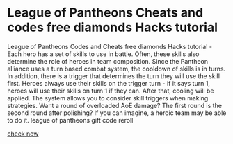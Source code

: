 # League of Pantheons Cheats and codes free diamonds Hacks tutorial

League of Pantheons Codes and Cheats free diamonds Hacks tutorial - Each hero has a set of skills to use in battle. Often, these skills also determine the role of heroes in team composition. Since the Pantheon alliance uses a turn based combat system, the cooldown of skills is in turns. In addition, there is a trigger that determines the turn they will use the skill first. Heroes always use their skills on the trigger turn - if it says turn 1, heroes will use their skills on turn 1 if they can. After that, cooling will be applied. The system allows you to consider skill triggers when making strategies. Want a round of overloaded AoE damage? The first round is the second round after polishing? If you can imagine, a heroic team may be able to do it. league of pantheons gift code reroll


<a href="https://windmod.icu/league-of-pantheons/">check now</a>
